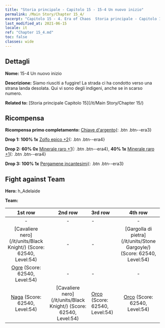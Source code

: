 ```yaml
---
title: "Storia principale - Capitolo 15 - 15-4 Un nuovo inizio"
permalink: /Main Story/Chapter 15_4/
excerpt: "Capitolo 15 - 4. Era of Chaos  Storia principale - Capitolo 15_4. 15-4 Un nuovo inizio"
last_modified_at: 2021-06-15
locale: it
ref: "Chapter 15_4.md"
toc: false
classes: wide
---
```


## Dettagli

 **Nome:** 15-4 Un nuovo inizio

 **Descrizione:** Siamo riusciti a fuggire! La strada ci ha condotto verso una strana landa desolata. Qui vi sono degli indigeni, anche se in scarso numero.

 **Related to:** [Storia principale Capitolo 15](/it/Main Story/Chapter 15/)

## Ricompensa

 **Ricompensa primo completamento:** [Chiave d'argento](/ItemsIT/con_693/){: .btn .btn--era3}

 **Drop 1:** **100% 1x** [Zolfo epico +2](/ItemsIT/mat_50/){: .btn .btn--era4}

 **Drop 2:** **60% 0x** [Minerale raro +1](/ItemsIT/mat_40/){: .btn .btn--era4}, **40% 1x** [Minerale raro +1](/ItemsIT/mat_40/){: .btn .btn--era4}

 **Drop 3:** **100% 1x** [Pergamene incantesimi](/ItemsIT/con_694/){: .btn .btn--era3}


## Fight against Team
 **Hero:** h_Adelaide

 **Team:**


  | 1st row | 2nd row | 3rd row | 4th row |
  |:----:|:----:|:----|:----:|
  | - | - | - | - |
  | [Cavaliere nero](/it/units/Black Knight/) (Score: 62540, Level:54)  | - | - | [Gargolla di pietra](/it/units/Stone Gargoyle/) (Score: 62540, Level:54)  |
  | [Ogre](/it/units/Ogre/) (Score: 62540, Level:54)  | - | - | - |
  | [Naga](/it/units/Naga/) (Score: 62540, Level:54)  | [Cavaliere nero](/it/units/Black Knight/) (Score: 62540, Level:54)  | [Orco](/it/units/Orc/) (Score: 62540, Level:54)  | [Orco](/it/units/Orc/) (Score: 62540, Level:54)  |


